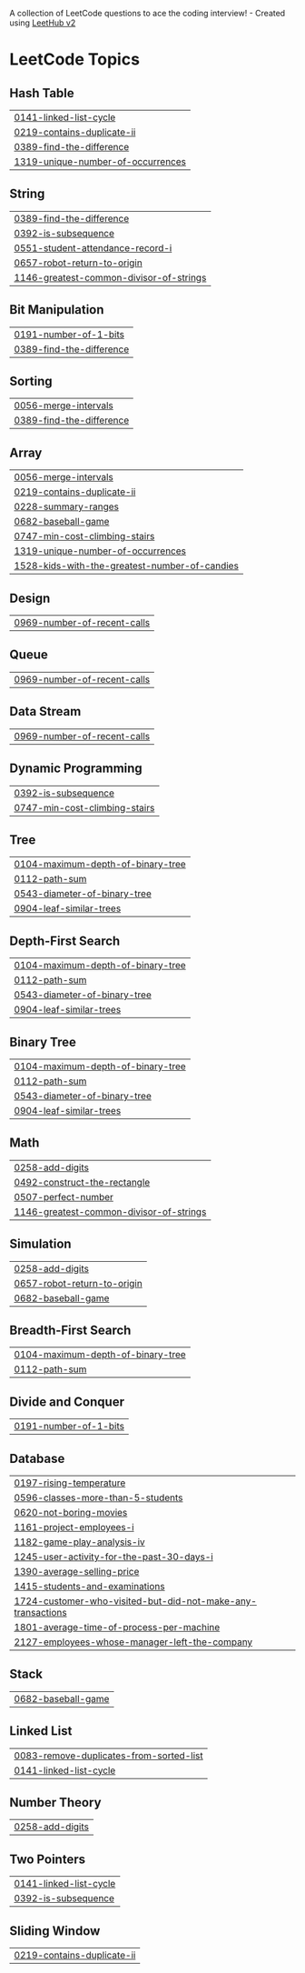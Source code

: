 A collection of LeetCode questions to ace the coding interview! - Created using [LeetHub v2](https://github.com/arunbhardwaj/LeetHub-2.0)
<!---LeetCode Topics Start-->
# LeetCode Topics
## Hash Table
|  |
| ------- |
| [0141-linked-list-cycle](https://github.com/Keerthi5279/leetcode_KeerthiSri/tree/master/0141-linked-list-cycle) |
| [0219-contains-duplicate-ii](https://github.com/Keerthi5279/leetcode_KeerthiSri/tree/master/0219-contains-duplicate-ii) |
| [0389-find-the-difference](https://github.com/Keerthi5279/leetcode_KeerthiSri/tree/master/0389-find-the-difference) |
| [1319-unique-number-of-occurrences](https://github.com/Keerthi5279/leetcode_KeerthiSri/tree/master/1319-unique-number-of-occurrences) |
## String
|  |
| ------- |
| [0389-find-the-difference](https://github.com/Keerthi5279/leetcode_KeerthiSri/tree/master/0389-find-the-difference) |
| [0392-is-subsequence](https://github.com/Keerthi5279/leetcode_KeerthiSri/tree/master/0392-is-subsequence) |
| [0551-student-attendance-record-i](https://github.com/Keerthi5279/leetcode_KeerthiSri/tree/master/0551-student-attendance-record-i) |
| [0657-robot-return-to-origin](https://github.com/Keerthi5279/leetcode_KeerthiSri/tree/master/0657-robot-return-to-origin) |
| [1146-greatest-common-divisor-of-strings](https://github.com/Keerthi5279/leetcode_KeerthiSri/tree/master/1146-greatest-common-divisor-of-strings) |
## Bit Manipulation
|  |
| ------- |
| [0191-number-of-1-bits](https://github.com/Keerthi5279/leetcode_KeerthiSri/tree/master/0191-number-of-1-bits) |
| [0389-find-the-difference](https://github.com/Keerthi5279/leetcode_KeerthiSri/tree/master/0389-find-the-difference) |
## Sorting
|  |
| ------- |
| [0056-merge-intervals](https://github.com/Keerthi5279/leetcode_KeerthiSri/tree/master/0056-merge-intervals) |
| [0389-find-the-difference](https://github.com/Keerthi5279/leetcode_KeerthiSri/tree/master/0389-find-the-difference) |
## Array
|  |
| ------- |
| [0056-merge-intervals](https://github.com/Keerthi5279/leetcode_KeerthiSri/tree/master/0056-merge-intervals) |
| [0219-contains-duplicate-ii](https://github.com/Keerthi5279/leetcode_KeerthiSri/tree/master/0219-contains-duplicate-ii) |
| [0228-summary-ranges](https://github.com/Keerthi5279/leetcode_KeerthiSri/tree/master/0228-summary-ranges) |
| [0682-baseball-game](https://github.com/Keerthi5279/leetcode_KeerthiSri/tree/master/0682-baseball-game) |
| [0747-min-cost-climbing-stairs](https://github.com/Keerthi5279/leetcode_KeerthiSri/tree/master/0747-min-cost-climbing-stairs) |
| [1319-unique-number-of-occurrences](https://github.com/Keerthi5279/leetcode_KeerthiSri/tree/master/1319-unique-number-of-occurrences) |
| [1528-kids-with-the-greatest-number-of-candies](https://github.com/Keerthi5279/leetcode_KeerthiSri/tree/master/1528-kids-with-the-greatest-number-of-candies) |
## Design
|  |
| ------- |
| [0969-number-of-recent-calls](https://github.com/Keerthi5279/leetcode_KeerthiSri/tree/master/0969-number-of-recent-calls) |
## Queue
|  |
| ------- |
| [0969-number-of-recent-calls](https://github.com/Keerthi5279/leetcode_KeerthiSri/tree/master/0969-number-of-recent-calls) |
## Data Stream
|  |
| ------- |
| [0969-number-of-recent-calls](https://github.com/Keerthi5279/leetcode_KeerthiSri/tree/master/0969-number-of-recent-calls) |
## Dynamic Programming
|  |
| ------- |
| [0392-is-subsequence](https://github.com/Keerthi5279/leetcode_KeerthiSri/tree/master/0392-is-subsequence) |
| [0747-min-cost-climbing-stairs](https://github.com/Keerthi5279/leetcode_KeerthiSri/tree/master/0747-min-cost-climbing-stairs) |
## Tree
|  |
| ------- |
| [0104-maximum-depth-of-binary-tree](https://github.com/Keerthi5279/leetcode_KeerthiSri/tree/master/0104-maximum-depth-of-binary-tree) |
| [0112-path-sum](https://github.com/Keerthi5279/leetcode_KeerthiSri/tree/master/0112-path-sum) |
| [0543-diameter-of-binary-tree](https://github.com/Keerthi5279/leetcode_KeerthiSri/tree/master/0543-diameter-of-binary-tree) |
| [0904-leaf-similar-trees](https://github.com/Keerthi5279/leetcode_KeerthiSri/tree/master/0904-leaf-similar-trees) |
## Depth-First Search
|  |
| ------- |
| [0104-maximum-depth-of-binary-tree](https://github.com/Keerthi5279/leetcode_KeerthiSri/tree/master/0104-maximum-depth-of-binary-tree) |
| [0112-path-sum](https://github.com/Keerthi5279/leetcode_KeerthiSri/tree/master/0112-path-sum) |
| [0543-diameter-of-binary-tree](https://github.com/Keerthi5279/leetcode_KeerthiSri/tree/master/0543-diameter-of-binary-tree) |
| [0904-leaf-similar-trees](https://github.com/Keerthi5279/leetcode_KeerthiSri/tree/master/0904-leaf-similar-trees) |
## Binary Tree
|  |
| ------- |
| [0104-maximum-depth-of-binary-tree](https://github.com/Keerthi5279/leetcode_KeerthiSri/tree/master/0104-maximum-depth-of-binary-tree) |
| [0112-path-sum](https://github.com/Keerthi5279/leetcode_KeerthiSri/tree/master/0112-path-sum) |
| [0543-diameter-of-binary-tree](https://github.com/Keerthi5279/leetcode_KeerthiSri/tree/master/0543-diameter-of-binary-tree) |
| [0904-leaf-similar-trees](https://github.com/Keerthi5279/leetcode_KeerthiSri/tree/master/0904-leaf-similar-trees) |
## Math
|  |
| ------- |
| [0258-add-digits](https://github.com/Keerthi5279/leetcode_KeerthiSri/tree/master/0258-add-digits) |
| [0492-construct-the-rectangle](https://github.com/Keerthi5279/leetcode_KeerthiSri/tree/master/0492-construct-the-rectangle) |
| [0507-perfect-number](https://github.com/Keerthi5279/leetcode_KeerthiSri/tree/master/0507-perfect-number) |
| [1146-greatest-common-divisor-of-strings](https://github.com/Keerthi5279/leetcode_KeerthiSri/tree/master/1146-greatest-common-divisor-of-strings) |
## Simulation
|  |
| ------- |
| [0258-add-digits](https://github.com/Keerthi5279/leetcode_KeerthiSri/tree/master/0258-add-digits) |
| [0657-robot-return-to-origin](https://github.com/Keerthi5279/leetcode_KeerthiSri/tree/master/0657-robot-return-to-origin) |
| [0682-baseball-game](https://github.com/Keerthi5279/leetcode_KeerthiSri/tree/master/0682-baseball-game) |
## Breadth-First Search
|  |
| ------- |
| [0104-maximum-depth-of-binary-tree](https://github.com/Keerthi5279/leetcode_KeerthiSri/tree/master/0104-maximum-depth-of-binary-tree) |
| [0112-path-sum](https://github.com/Keerthi5279/leetcode_KeerthiSri/tree/master/0112-path-sum) |
## Divide and Conquer
|  |
| ------- |
| [0191-number-of-1-bits](https://github.com/Keerthi5279/leetcode_KeerthiSri/tree/master/0191-number-of-1-bits) |
## Database
|  |
| ------- |
| [0197-rising-temperature](https://github.com/Keerthi5279/leetcode_KeerthiSri/tree/master/0197-rising-temperature) |
| [0596-classes-more-than-5-students](https://github.com/Keerthi5279/leetcode_KeerthiSri/tree/master/0596-classes-more-than-5-students) |
| [0620-not-boring-movies](https://github.com/Keerthi5279/leetcode_KeerthiSri/tree/master/0620-not-boring-movies) |
| [1161-project-employees-i](https://github.com/Keerthi5279/leetcode_KeerthiSri/tree/master/1161-project-employees-i) |
| [1182-game-play-analysis-iv](https://github.com/Keerthi5279/leetcode_KeerthiSri/tree/master/1182-game-play-analysis-iv) |
| [1245-user-activity-for-the-past-30-days-i](https://github.com/Keerthi5279/leetcode_KeerthiSri/tree/master/1245-user-activity-for-the-past-30-days-i) |
| [1390-average-selling-price](https://github.com/Keerthi5279/leetcode_KeerthiSri/tree/master/1390-average-selling-price) |
| [1415-students-and-examinations](https://github.com/Keerthi5279/leetcode_KeerthiSri/tree/master/1415-students-and-examinations) |
| [1724-customer-who-visited-but-did-not-make-any-transactions](https://github.com/Keerthi5279/leetcode_KeerthiSri/tree/master/1724-customer-who-visited-but-did-not-make-any-transactions) |
| [1801-average-time-of-process-per-machine](https://github.com/Keerthi5279/leetcode_KeerthiSri/tree/master/1801-average-time-of-process-per-machine) |
| [2127-employees-whose-manager-left-the-company](https://github.com/Keerthi5279/leetcode_KeerthiSri/tree/master/2127-employees-whose-manager-left-the-company) |
## Stack
|  |
| ------- |
| [0682-baseball-game](https://github.com/Keerthi5279/leetcode_KeerthiSri/tree/master/0682-baseball-game) |
## Linked List
|  |
| ------- |
| [0083-remove-duplicates-from-sorted-list](https://github.com/Keerthi5279/leetcode_KeerthiSri/tree/master/0083-remove-duplicates-from-sorted-list) |
| [0141-linked-list-cycle](https://github.com/Keerthi5279/leetcode_KeerthiSri/tree/master/0141-linked-list-cycle) |
## Number Theory
|  |
| ------- |
| [0258-add-digits](https://github.com/Keerthi5279/leetcode_KeerthiSri/tree/master/0258-add-digits) |
## Two Pointers
|  |
| ------- |
| [0141-linked-list-cycle](https://github.com/Keerthi5279/leetcode_KeerthiSri/tree/master/0141-linked-list-cycle) |
| [0392-is-subsequence](https://github.com/Keerthi5279/leetcode_KeerthiSri/tree/master/0392-is-subsequence) |
## Sliding Window
|  |
| ------- |
| [0219-contains-duplicate-ii](https://github.com/Keerthi5279/leetcode_KeerthiSri/tree/master/0219-contains-duplicate-ii) |
<!---LeetCode Topics End-->